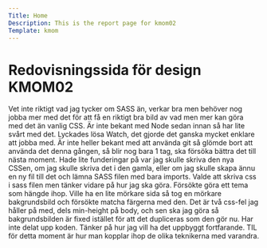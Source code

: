 ```yaml
---
Title: Home
Description: This is the report page for kmom02
Template: kmom
---
```

Redovisningssida för design KMOM02
==================

Vet inte riktigt vad jag tycker om SASS än, verkar bra men behöver nog jobba mer med det för att få en riktigt bra bild av vad men mer kan göra med det än vanlig CSS. 
Är inte bekant med Node sedan innan så har lite svårt med det. Lyckades lösa Watch, det gjorde det ganska mycket enklare att jobba med. Är inte heller bekant med att använda git så glömde bort att använda det denna gången, så blir nog bara 1 tag, ska försöka bättra det till nästa moment. 
Hade lite funderingar på var jag skulle skriva den nya CSSen, om jag skulle skriva det i den gamla, eller om jag skulle skapa ännu en ny fil till det och lämna SASS filen med bara imports. Valde att skriva css i sass filen men tänker vidare på hur jag ska göra. Försökte göra ett tema som hängde ihop. 
Ville ha en lite mörkare sida så tog en mörkare bakgrundsbild och försökte matcha färgerna med den. Det är två css-fel jag håller på med, dels min-height på body, och sen ska jag göra så bakgrundsbilden är fixed istället för att det dupliceras som den gör nu. Har inte delat upp koden. Tänker på hur jag vill ha det uppbyggt fortfarande. TIL för detta moment är hur man kopplar ihop de olika teknikerna med varandra. 